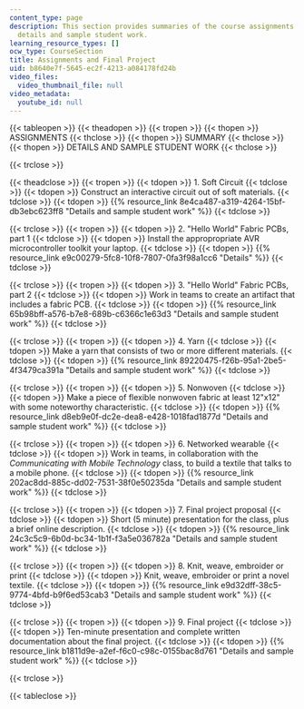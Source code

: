 ```yaml
---
content_type: page
description: This section provides summaries of the course assignments along with
  details and sample student work.
learning_resource_types: []
ocw_type: CourseSection
title: Assignments and Final Project
uid: b8640e7f-5645-ec2f-4213-a084178fd24b
video_files:
  video_thumbnail_file: null
video_metadata:
  youtube_id: null
---
```


{{< tableopen >}}
{{< theadopen >}}
{{< tropen >}}
{{< thopen >}}
ASSIGNMENTS
{{< thclose >}}
{{< thopen >}}
SUMMARY
{{< thclose >}}
{{< thopen >}}
DETAILS AND SAMPLE STUDENT WORK
{{< thclose >}}

{{< trclose >}}

{{< theadclose >}}
{{< tropen >}}
{{< tdopen >}}
1\. Soft Circuit
{{< tdclose >}}
{{< tdopen >}}
Construct an interactive circuit out of soft materials.
{{< tdclose >}}
{{< tdopen >}}
{{% resource_link 8e4ca487-a319-4264-15bf-db3ebc623ff8 "Details and sample student work" %}}
{{< tdclose >}}

{{< trclose >}}
{{< tropen >}}
{{< tdopen >}}
2\. "Hello World" Fabric PCBs, part 1
{{< tdclose >}}
{{< tdopen >}}
Install the appropropriate AVR microcontroller toolkit your laptop.
{{< tdclose >}}
{{< tdopen >}}
{{% resource_link e9c00279-5fc8-10f8-7807-0fa3f98a1cc6 "Details" %}}
{{< tdclose >}}

{{< trclose >}}
{{< tropen >}}
{{< tdopen >}}
3\. "Hello World" Fabric PCBs, part 2
{{< tdclose >}}
{{< tdopen >}}
Work in teams to create an artifact that includes a fabric PCB.
{{< tdclose >}}
{{< tdopen >}}
{{% resource_link 65b98bff-a576-b7e8-689b-c6366c1e63d3 "Details and sample student work" %}}
{{< tdclose >}}

{{< trclose >}}
{{< tropen >}}
{{< tdopen >}}
4\. Yarn
{{< tdclose >}}
{{< tdopen >}}
Make a yarn that consists of two or more different materials.
{{< tdclose >}}
{{< tdopen >}}
{{% resource_link 89220475-f26b-95a1-2be5-4f3479ca391a "Details and sample student work" %}}
{{< tdclose >}}

{{< trclose >}}
{{< tropen >}}
{{< tdopen >}}
5\. Nonwoven
{{< tdclose >}}
{{< tdopen >}}
Make a piece of flexible nonwoven fabric at least 12"x12" with some noteworthy characteristic.
{{< tdclose >}}
{{< tdopen >}}
{{% resource_link d8eb9e0f-dc2e-dea8-e428-1018fad1877d "Details and sample student work" %}}
{{< tdclose >}}

{{< trclose >}}
{{< tropen >}}
{{< tdopen >}}
6\. Networked wearable
{{< tdclose >}}
{{< tdopen >}}
Work in teams, in collaboration with the _Communicating with Mobile Technology_ class, to build a textile that talks to a mobile phone.
{{< tdclose >}}
{{< tdopen >}}
{{% resource_link 202ac8dd-885c-dd02-7531-38f0e50235da "Details and sample student work" %}}
{{< tdclose >}}

{{< trclose >}}
{{< tropen >}}
{{< tdopen >}}
7\. Final project proposal
{{< tdclose >}}
{{< tdopen >}}
Short (5 minute) presentation for the class, plus a brief online description.
{{< tdclose >}}
{{< tdopen >}}
{{% resource_link 24c3c5c9-6b0d-bc34-1b1f-f3a5e036782a "Details and sample student work" %}}
{{< tdclose >}}

{{< trclose >}}
{{< tropen >}}
{{< tdopen >}}
8\. Knit, weave, embroider or print
{{< tdclose >}}
{{< tdopen >}}
Knit, weave, embroider or print a novel textile.
{{< tdclose >}}
{{< tdopen >}}
{{% resource_link e9d32dff-38c5-9774-4bfd-b9f6ed53cab3 "Details and sample student work" %}}
{{< tdclose >}}

{{< trclose >}}
{{< tropen >}}
{{< tdopen >}}
9\. Final project
{{< tdclose >}}
{{< tdopen >}}
Ten-minute presentation and complete written documentation about the final project.
{{< tdclose >}}
{{< tdopen >}}
{{% resource_link b1811d9e-a2ef-f6c0-c98c-0155bac8d761 "Details and sample student work" %}}
{{< tdclose >}}

{{< trclose >}}

{{< tableclose >}}